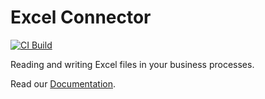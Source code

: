 # Excel Connector

[![CI Build](https://github.com/axonivy-market/excel-connector/actions/workflows/ci.yml/badge.svg)](https://github.com/axonivy-market/excel-connector/actions/workflows/ci.yml)

Reading and writing Excel files in your business processes. 

Read our [Documentation](excel-connector-product/README.md).
